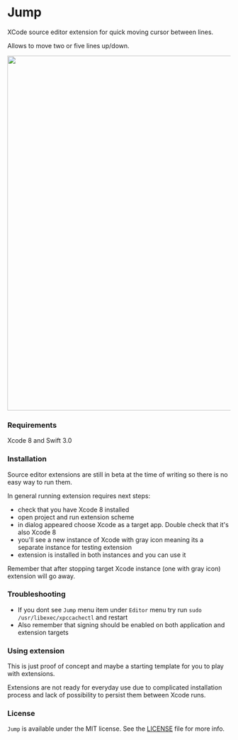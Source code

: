 # Jump
XCode source editor extension for quick moving cursor between lines.

Allows to move two or five lines up/down.

<p align="center"><img src ="" width="800px"/></p>

### Requirements

Xcode 8 and Swift 3.0

### Installation

Source editor extensions are still in beta at the time of writing so there is no easy way to run them.

In general running extension requires next steps:
- check that you have Xcode 8 installed
- open project and run extension scheme
- in dialog appeared choose Xcode as a target app. Double check that it's also Xcode 8
- you'll see a new instance of Xcode with gray icon meaning its a separate instance for testing extension
- extension is installed in both instances and you can use it

Remember that after stopping target Xcode instance (one with gray icon) extension will go away.

### Troubleshooting
- If you dont see `Jump` menu item under `Editor` menu try run `sudo /usr/libexec/xpccachectl` and restart
- Also remember that signing should be enabled on both application and extension targets

### Using extension

This is just proof of concept and maybe a starting template for you to play with extensions.

Extensions are not ready for everyday use due to complicated installation process and lack of possibility to persist them between Xcode runs.

### License

`Jump` is available under the MIT license. See the [LICENSE](LICENSE) file for more info.

